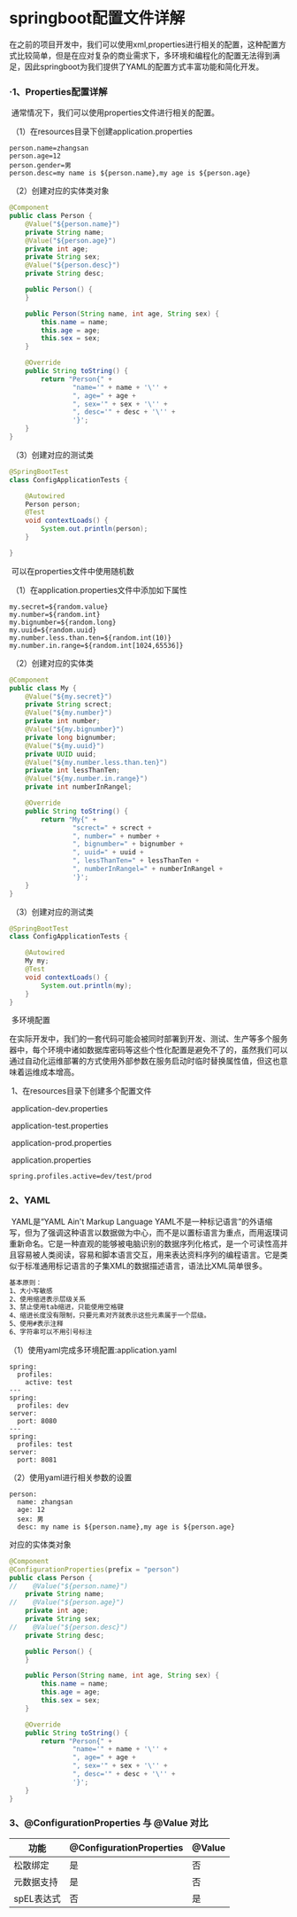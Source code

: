 # springboot配置文件详解

​		在之前的项目开发中，我们可以使用xml,properties进行相关的配置，这种配置方式比较简单，但是在应对复杂的商业需求下，多环境和编程化的配置无法得到满足，因此springboot为我们提供了YAML的配置方式丰富功能和简化开发。

### ·1、Properties配置详解

​		通常情况下，我们可以使用properties文件进行相关的配置。

​		（1）在resources目录下创建application.properties

```properties
person.name=zhangsan
person.age=12
person.gender=男
person.desc=my name is ${person.name},my age is ${person.age}
```

​		（2）创建对应的实体类对象

```java
@Component
public class Person {
    @Value("${person.name}")
    private String name;
    @Value("${person.age}")
    private int age;
    private String sex;
    @Value("${person.desc}")
    private String desc;

    public Person() {
    }

    public Person(String name, int age, String sex) {
        this.name = name;
        this.age = age;
        this.sex = sex;
    }

    @Override
    public String toString() {
        return "Person{" +
                "name='" + name + '\'' +
                ", age=" + age +
                ", sex='" + sex + '\'' +
                ", desc='" + desc + '\'' +
                '}';
    }
}
```

​		（3）创建对应的测试类

```java
@SpringBootTest
class ConfigApplicationTests {

    @Autowired
    Person person;
    @Test
    void contextLoads() {
        System.out.println(person);
    }

}
```

​		可以在properties文件中使用随机数

​		（1）在application.properties文件中添加如下属性

```properties
my.secret=${random.value}
my.number=${random.int}
my.bignumber=${random.long}
my.uuid=${random.uuid}
my.number.less.than.ten=${random.int(10)}
my.number.in.range=${random.int[1024,65536]}
```

​		（2）创建对应的实体类

```java
@Component
public class My {
    @Value("${my.secret}")
    private String screct;
    @Value("${my.number}")
    private int number;
    @Value("${my.bignumber}")
    private long bignumber;
    @Value("${my.uuid}")
    private UUID uuid;
    @Value("${my.number.less.than.ten}")
    private int lessThanTen;
    @Value("${my.number.in.range}")
    private int numberInRangel;

    @Override
    public String toString() {
        return "My{" +
                "screct=" + screct +
                ", number=" + number +
                ", bignumber=" + bignumber +
                ", uuid=" + uuid +
                ", lessThanTen=" + lessThanTen +
                ", numberInRangel=" + numberInRangel +
                '}';
    }
}
```

​		（3）创建对应的测试类

```java
@SpringBootTest
class ConfigApplicationTests {

    @Autowired
    My my;
    @Test
    void contextLoads() {
        System.out.println(my);
    }
}
```

​		多环境配置

​		在实际开发中，我们的一套代码可能会被同时部署到开发、测试、生产等多个服务器中，每个环境中诸如数据库密码等这些个性化配置是避免不了的，虽然我们可以通过自动化运维部署的方式使用外部参数在服务启动时临时替换属性值，但这也意味着运维成本增高。

​		1、在resources目录下创建多个配置文件

​		application-dev.properties

​		application-test.properties

​		application-prod.properties

​		application.properties

```properties
spring.profiles.active=dev/test/prod
```

### 2、YAML

​		YAML是“YAML Ain't Markup Language YAML不是一种标记语言”的外语缩写，但为了强调这种语言以数据做为中心，而不是以置标语言为重点，而用返璞词重新命名。它是一种直观的能够被电脑识别的数据序列化格式，是一个可读性高并且容易被人类阅读，容易和脚本语言交互，用来表达资料序列的编程语言。它是类似于标准通用标记语言的子集XML的数据描述语言，语法比XML简单很多。

```tex
基本原则：
1、大小写敏感 
2、使用缩进表示层级关系 
3、禁止使用tab缩进，只能使用空格键 
4、缩进长度没有限制，只要元素对齐就表示这些元素属于一个层级。 
5、使用#表示注释 
6、字符串可以不用引号标注
```

（1）使用yaml完成多环境配置:application.yaml

```
spring:
  profiles:
    active: test
---
spring:
  profiles: dev
server:
  port: 8080
---
spring:
  profiles: test
server:
  port: 8081
```

（2）使用yaml进行相关参数的设置

```
person:
  name: zhangsan
  age: 12
  sex: 男
  desc: my name is ${person.name},my age is ${person.age}
```

对应的实体类对象

```java
@Component
@ConfigurationProperties(prefix = "person")
public class Person {
//    @Value("${person.name}")
    private String name;
//    @Value("${person.age}")
    private int age;
    private String sex;
//    @Value("${person.desc}")
    private String desc;

    public Person() {
    }

    public Person(String name, int age, String sex) {
        this.name = name;
        this.age = age;
        this.sex = sex;
    }

    @Override
    public String toString() {
        return "Person{" +
                "name='" + name + '\'' +
                ", age=" + age +
                ", sex='" + sex + '\'' +
                ", desc='" + desc + '\'' +
                '}';
    }
}
```

### 3、@ConfigurationProperties 与 @Value 对比

| 功能       | @ConfigurationProperties | @Value |
| ---------- | ------------------------ | ------ |
| 松散绑定   | 是                       | 否     |
| 元数据支持 | 是                       | 否     |
| spEL表达式 | 否                       | 是     |

